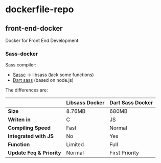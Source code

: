 # dockerfile-repo

## front-end-docker
Docker for Front End Development:

### Sass-docker
Sass compiler:
* [Sassc](libsass-docker) -> libsass (lack some functions)
* [Dart sass](dart-sass-docker) (based on node.js)

The differences are: 

|                           | Libsass Docker | Dart Sass Docker |
| ------------------------- | -------------- | ---------------- |
| **Size**                  | 8.76MB         | 680MB            |
| **Writen in**             | C              | JS               |
| **Compiling Speed**       | Fast           | Normal           |
| **Integrated with JS**    | No             | Yes              |
| **Function**              | Limited        | Full             |
| **Update Feq & Priority** | Normal         | First Priority   |
